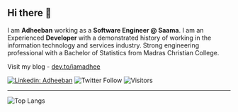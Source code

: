 ## Hi there 👋

I am **Adheeban** working as a **Software Engineer @ Saama**. I am an Experienced **Developer** with a demonstrated history of working in the information technology and services industry. Strong engineering professional with a Bachelor of Statistics from Madras Christian College.

Visit my blog - [dev.to/iamadhee](dev.to/iamadhee)

[![Linkedin: Adheeban](https://img.shields.io/badge/-Adheeban-blue?style=flat-square&logo=Linkedin&logoColor=white&link=https://www.linkedin.com/in/adheeban-manoharan/)](https://www.linkedin.com/in/adheeban-manoharan/)
![Twitter Follow](https://img.shields.io/twitter/follow/iamadhee_?style=social)
![Visitors](https://komarev.com/ghpvc/?username=iamadhee)

---

![Top Langs](https://github-readme-stats.vercel.app/api/top-langs/?username=iamadhee&layout=compact&theme=dark&hide_border=true)
